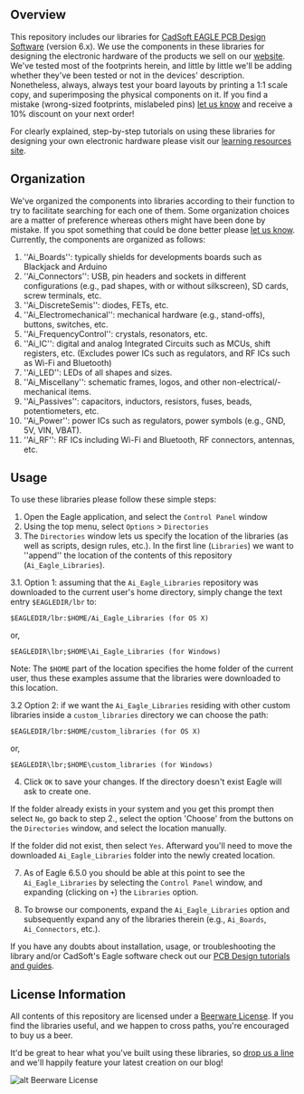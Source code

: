 Overview
---
This repository includes our libraries for [CadSoft EAGLE PCB Design Software][1] (version 6.x). We use the components in these libraries for designing the electronic hardware of the products we sell on our [website][2]. We've tested most of the footprints herein, and little by little we'll be adding whether they've been tested or not in the devices' description. Nonetheless, always, always test your board layouts by printing a 1:1 scale copy, and superimposing the physical components on it. 
If you find a mistake (wrong-sized footprints, mislabeled pins) [let us know][4] and receive a 10% discount on your next order! 

For clearly explained, step-by-step tutorials on using these libraries for designing your own electronic hardware please visit our [learning resources site][3].

Organization
---
We've organized the components into libraries according to their function to try to facilitate searching for each one of them.  Some organization choices are a matter of preference whereas others might have been done by mistake.  If you spot
something that could be done better please [let us know][4].  Currently, the components are organized as follows:

1. ''Ai_Boards'': typically shields for developments boards such as Blackjack and Arduino
2. ''Ai_Connectors'': USB, pin headers and sockets in different configurations (e.g., pad shapes, with or without silkscreen), SD cards, screw terminals, etc.
3. ''Ai_DiscreteSemis'': diodes, FETs, etc.
4. ''Ai_Electromechanical'': mechanical hardware (e.g., stand-offs), buttons, switches, etc. 
5. ''Ai_FrequencyControl'': crystals, resonators, etc.
6. ''Ai_IC'': digital and analog Integrated Circuits such as MCUs, shift registers, etc. (Excludes power ICs such as regulators, and RF ICs such as Wi-Fi and Bluetooth)
7. ''Ai_LED'': LEDs of all shapes and sizes.
8. ''Ai_Miscellany'': schematic frames, logos, and other non-electrical/-mechanical items.
9. ''Ai_Passives'': capacitors, inductors, resistors, fuses, beads, potentiometers, etc.
10. ''Ai_Power'': power ICs such as regulators, power symbols (e.g., GND, 5V, VIN, VBAT).
11. ''Ai_RF'': RF ICs including Wi-Fi and Bluetooth, RF connectors, antennas, etc.

Usage
---
To use these libraries please follow these simple steps:
1. Open the Eagle application, and select the `Control Panel` window
2. Using the top menu, select `Options` > `Directories`
3. The `Directories` window lets us specify the location of the libraries (as well as scripts, design rules, etc.).  In the first line (`Libraries`) we want to ''append'' the location of the contents of this repository (`Ai_Eagle_Libraries`). 

3.1. Option 1: assuming that the `Ai_Eagle_Libraries` repository was downloaded to the current user's home directory, simply change the text entry `$EAGLEDIR/lbr` to:

    $EAGLEDIR/lbr:$HOME/Ai_Eagle_Libraries (for OS X)

or,

    $EAGLEDIR\lbr;$HOME\Ai_Eagle_Libraries (for Windows)

Note: The `$HOME` part of the location specifies the home folder of the current user, thus these examples assume that the libraries were downloaded to this location.

3.2 Option 2: if we want the `Ai_Eagle_Libraries` residing with other custom libraries inside a `custom_libraries` directory we can choose the path:

    $EAGLEDIR/lbr:$HOME/custom_libraries (for OS X)

or,

    $EAGLEDIR\lbr;$HOME\custom_libraries (for Windows)

4. Click `OK` to save your changes. If the directory doesn't exist Eagle will ask to create one.  

If the folder already exists in your system and you get this prompt then select `No`, go back to step 2., select the option 'Choose' from the buttons on the `Directories` window, and select the location manually.  

If the folder did not exist, then select `Yes`. Afterward you'll need to move the downloaded `Ai_Eagle_Libraries` folder into the newly created location.

7. As of Eagle 6.5.0 you should be able at this point to see the `Ai_Eagle_Libraries` by selecting the `Control Panel` window, and expanding (clicking on `+`) the `Libraries` option.

8. To browse our components, expand the `Ai_Eagle_Libraries` option and subsequently expand any of the libraries therein (e.g., `Ai_Boards`, `Ai_Connectors`, etc.).

If you have any doubts about installation, usage, or troubleshooting the library and/or CadSoft's Eagle software check out our [PCB Design tutorials and guides][5].

License Information
---
All contents of this repository are licensed under a [Beerware License](http://en.wikipedia.org/wiki/Beerware).  If you find the libraries useful, and we happen to cross paths, you're encouraged to buy us a beer.

It'd be great to hear what you've built using these libraries, so [drop us a line][4] and we'll happily feature your latest creation on our blog!

![alt Beerware License](http://upload.wikimedia.org/wikipedia/commons/d/d5/BeerWare_Logo.svg)

[1]: http://www.cadsoftusa.com/ "CadSoft EAGLE PCB Design Sofware"
[2]: http://www.acrobotic.com/ "Acrobotic Homepage"
[3]: http://learn.acrobotic.com/ "Acrobotic Learning Resources"
[4]: http://acrobotic.com/contacts/ "Contact Acrobotic"
[5]: http://learn.acrobotic.com/eagle "Acrobotic Learning Resources"
